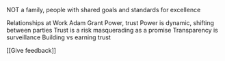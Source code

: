 NOT a family, people with shared goals and standards for excellence

Relationships at Work Adam Grant
Power, trust
Power is dynamic, shifting between parties
Trust is a risk masquerading as a promise
Transparency is surveillance
Building vs earning trust

[[Give feedback]]